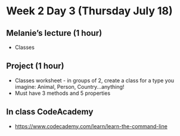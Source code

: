# Week 2 Day 3 (Thursday July 18)
## Melanie’s lecture (1 hour)
- Classes 

## Project (1 hour)
- Classes worksheet - in groups of 2, create a class for a type you imagine: Animal, Person, Country...anything!
- Must have 3 methods and 5 properties

## In class CodeAcademy
- https://www.codecademy.com/learn/learn-the-command-line
